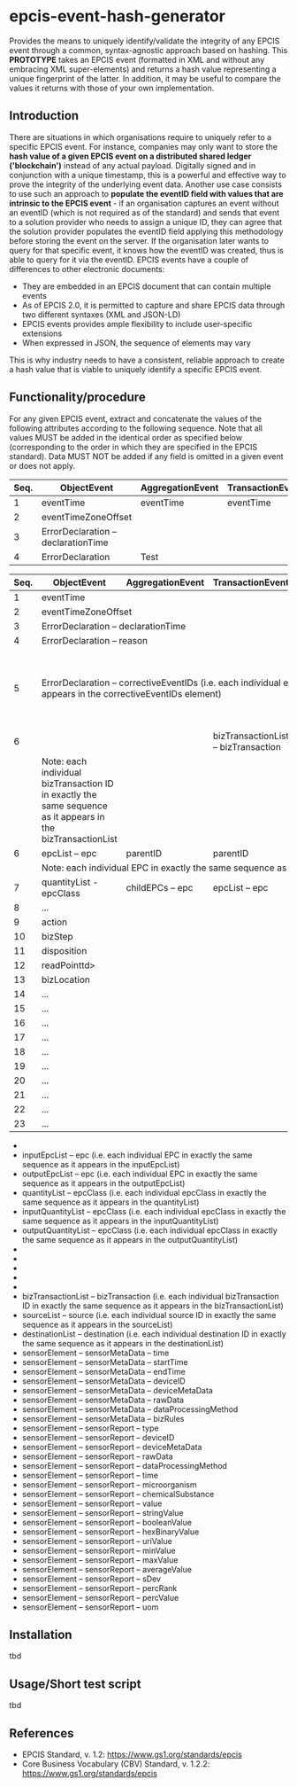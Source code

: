 # epcis-event-hash-generator
Provides the means to uniquely identify/validate the integrity of any EPCIS event through a common, syntax-agnostic approach based on hashing. 
This <b>PROTOTYPE</b> takes an EPCIS event (formatted in XML and without any embracing XML super-elements) and returns a hash value representing a unique fingerprint of the latter. In addition, it may be useful to compare the values it returns with those of your own implementation.     

## Introduction  
There are situations in which organisations require to uniquely refer to a specific EPCIS event. For instance, companies may only want to store the <b>hash value of a given EPCIS event on a distributed shared ledger ('blockchain')</b> instead of any actual payload. Digitally signed and in conjunction with a unique timestamp, this is a powerful and effective way to prove the integrity of the underlying event data. Another use case consists to use such an approach to <b>populate the eventID field with values that are intrinsic to the EPCIS event</b>  - if an organisation captures an event without an eventID (which is not required as of the standard) and sends that event to a solution provider who needs to assign a unique ID, they can agree that the solution provider populates the eventID field applying this methodology before storing the event on the server. If the organisation later wants to query for that specific event, it knows how the eventID was created, thus is able to query for it via the eventID.
EPCIS events have a couple of differences to other electronic documents:
+ They are embedded in an EPCIS document that can contain multiple events 
+ As of EPCIS 2.0, it is permitted to capture and share EPCIS data through two different syntaxes (XML and JSON-LD)
+ EPCIS events provides ample flexibility to include user-specific extensions 
+ When expressed in JSON, the sequence of elements may vary

This is why industry needs to have a consistent, reliable approach to create a hash value that is viable to uniquely identify a specific EPCIS event. 

## Functionality/procedure 
For any given EPCIS event, extract and concatenate the values of the following attributes according to the following sequence. Note that all values MUST be added in the identical order as specified below (corresponding to the order in which they are specified in the EPCIS standard). Data MUST NOT be added if any field is omitted in a given event or does not apply.  

Seq. | ObjectEvent | AggregationEvent | TransactionEvent | TransformationEvent | AssociationEvent
--- | --- | --- | --- |--- |--- 
1 | eventTime | eventTime | eventTime | eventTime | eventTime 
2 | eventTimeZoneOffset ||
3 | ErrorDeclaration – declarationTime
4 | ErrorDeclaration <td colspan=5> Test 
  
  
<table>
    <thead>
        <tr>
            <th>Seq.</th>
            <th>ObjectEvent</th>
            <th>AggregationEvent</th>
            <th>TransactionEvent</th>
            <th>TransformationEvent</th>
            <th>AssociationEvent</th>
        </tr>
    </thead>
    <tbody>
        <tr>
            <td>1</td>
            <td colspan=5>eventTime</td>
        </tr>
        <tr>
            <td>2</td>
            <td colspan=5>eventTimeZoneOffset</td>
        </tr>
        <tr>
            <td>3</td>
            <td colspan=5>ErrorDeclaration – declarationTime</td>
        </tr>
        <tr>
            <td>4</td>
            <td colspan=5>ErrorDeclaration – reason</td>
        </tr>
        <tr>
            <td>5</td>
            <td colspan=5>ErrorDeclaration – correctiveEventIDs (i.e. each individual event ID in exactly the same sequence as it appears in the correctiveEventIDs element)</td>
            <td colspan=5>Note: each individual event ID in exactly the same sequence as it appears in the correctiveEventIDs element</td>
        </tr>
       <tr>
       <tr>
          <td>6</td>
          <td/>
          <td/> 
          <td>bizTransactionList – bizTransaction</td>
          <td/>
          <td/>
          <td colspan=5>
      </tr>
      <tr>
        <td/>
        <td>Note: each individual bizTransaction ID in exactly the same sequence as it appears in the bizTransactionList</td>
      </tr>
      <tr>
            <td>6</td>
            <td>epcList – epc</td>
            <td>parentID</td>
            <td>parentID</td>
            <td>inputEpcList – epc</td>
            <td>parentID</td>
        </tr>
        <tr>
            <td/>
            <td colspan=5>Note: each individual EPC in exactly the same sequence as it appears in the respective lists</td>
        </tr>
        <tr>
            <td>7</td>
            <td>quantityList - epcClass</td>
            <td>childEPCs – epc</td>
            <td>epcList – epc</td>
            <td>outputEpcList – epc</td>
            <td>childEPCs – epc</td>
        </tr>
        <tr>
            <td>8</td>
            <td>...</td>
        </tr>
        <tr>
            <td>9</td>
            <td colspan=5>action</td>
        </tr>
        <tr>
            <td>10</td>
            <td colspan=5>bizStep</td>
        </tr>
        <tr>
            <td>11</td>
            <td colspan=5>disposition</td>
        </tr>
        <tr>
            <td>12</td>
            <td colspan=5>readPointtd>
        </tr>
        <tr>
            <td>13</td>
            <td colspan=5>bizLocation</td>
        </tr>
        <tr>
            <td>14</td>
            <td>...</td>
        </tr>
        <tr>
            <td>15</td>
            <td>...</td>
        </tr>
        <tr>
            <td>16</td>
            <td>...</td>
        </tr>
        <tr>
            <td>17</td>
            <td>...</td>
        </tr>
        <tr>
            <td>18</td>
            <td>...</td>
        </tr>
        <tr>
            <td>19</td>
            <td>...</td>
        </tr>
        <tr>
            <td>20</td>
            <td>...</td>
        </tr>
        <tr>
            <td>21</td>
            <td>...</td>
        </tr>
        <tr>
            <td>22</td>
            <td>...</td>
        </tr>
        <tr>
            <td>23</td>
            <td>...</td>
        </tr>
    </tbody>
</table>


*   
* inputEpcList – epc (i.e. each individual EPC in exactly the same sequence as it appears in the inputEpcList)
* outputEpcList – epc (i.e. each individual EPC in exactly the same sequence as it appears in the outputEpcList)
* quantityList – epcClass (i.e. each individual epcClass in exactly the same sequence as it appears in the quantityList)
* inputQuantityList – epcClass (i.e. each individual epcClass in exactly the same sequence as it appears in the inputQuantityList)
* outputQuantityList – epcClass (i.e. each individual epcClass in exactly the same sequence as it appears in the outputQuantityList)
* 
* 
* 
* 
* 
* bizTransactionList – bizTransaction (i.e. each individual bizTransaction ID in exactly the same sequence as it appears in the bizTransactionList)
* sourceList – source (i.e. each individual source ID in exactly the same sequence as it appears in the sourceList)
* destinationList – destination (i.e. each individual destination ID in exactly the same sequence as it appears in the destinationList)
* sensorElement – sensorMetaData – time
* sensorElement – sensorMetaData – startTime
* sensorElement – sensorMetaData – endTime
* sensorElement – sensorMetaData – deviceID
* sensorElement – sensorMetaData – deviceMetaData
* sensorElement – sensorMetaData – rawData
* sensorElement – sensorMetaData – dataProcessingMethod
* sensorElement – sensorMetaData – bizRules
* sensorElement – sensorReport – type
* sensorElement – sensorReport – deviceID
* sensorElement – sensorReport – deviceMetaData
* sensorElement – sensorReport – rawData
* sensorElement – sensorReport – dataProcessingMethod
* sensorElement – sensorReport – time
* sensorElement – sensorReport – microorganism
* sensorElement – sensorReport – chemicalSubstance
* sensorElement – sensorReport – value
* sensorElement – sensorReport – stringValue
* sensorElement – sensorReport – booleanValue
* sensorElement – sensorReport – hexBinaryValue
* sensorElement – sensorReport – uriValue
* sensorElement – sensorReport – minValue
* sensorElement – sensorReport – maxValue
* sensorElement – sensorReport – averageValue
* sensorElement – sensorReport – sDev
* sensorElement – sensorReport – percRank
* sensorElement – sensorReport – percValue
* sensorElement – sensorReport – uom

## Installation
tbd

## Usage/Short test script 
tbd

## References
* EPCIS Standard, v. 1.2: https://www.gs1.org/standards/epcis
* Core Business Vocabulary (CBV) Standard, v. 1.2.2: https://www.gs1.org/standards/epcis
